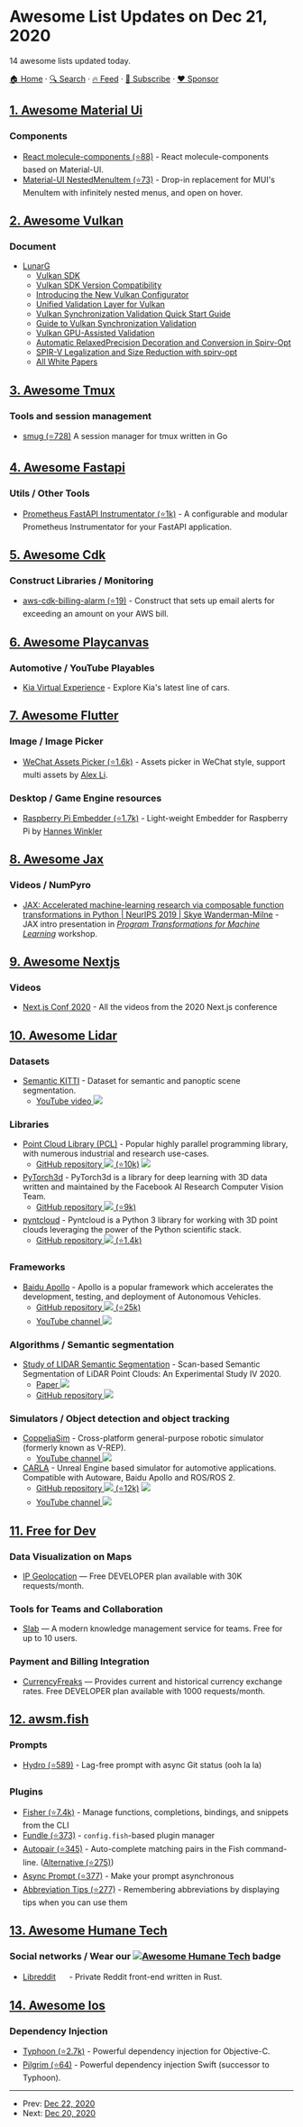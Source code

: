 # Awesome List Updates on Dec 21, 2020

14 awesome lists updated today.

[🏠 Home](/README.md) · [🔍 Search](https://www.trackawesomelist.com/search/) · [🔥 Feed](https://www.trackawesomelist.com/rss.xml) · [📮 Subscribe](https://trackawesomelist.us17.list-manage.com/subscribe?u=d2f0117aa829c83a63ec63c2f&id=36a103854c) · [❤️  Sponsor](https://github.com/sponsors/theowenyoung)



## [1. Awesome Material Ui](/content/nadunindunil/awesome-material-ui/README.md)

### Components

*   [React molecule-components (⭐88)](https://github.com/alexandre-lelain/components-extra) - React molecule-components based on Material-UI.
*   [Material-UI NestedMenuItem (⭐73)](https://github.com/azmenak/material-ui-nested-menu-item) - Drop-in replacement for MUI's MenuItem with infinitely nested menus, and open on hover.

## [2. Awesome Vulkan](/content/vinjn/awesome-vulkan/README.md)

### Document

*   [LunarG](https://lunarg.com)
    *   [Vulkan SDK](https://vulkan.lunarg.com/)
    *   [Vulkan SDK Version Compatibility](https://www.lunarg.com/news-insights/white-papers/vulkan-sdk-version-compatibility/)
    *   [Introducing the New Vulkan Configurator](https://www.lunarg.com/news-insights/white-papers/vulkan-validation-layers/)
    *   [Unified Validation Layer for Vulkan](https://www.lunarg.com/news-insights/white-papers/unified-validation-layer-for-vulkan/)
    *   [Vulkan Synchronization Validation Quick Start Guide](https://www.lunarg.com/news-insights/white-papers/vulkan-synchronization-validation-quick-start-guide/)
    *   [Guide to Vulkan Synchronization Validation](https://www.lunarg.com/news-insights/white-papers/guide-to-vulkan-synchronization-validation/)
    *   [Vulkan GPU-Assisted Validation](https://www.lunarg.com/news-insights/white-papers/vulkan-gpu-assisted-validation/)
    *   [Automatic RelaxedPrecision Decoration and Conversion in Spirv-Opt](https://www.lunarg.com/news-insights/white-papers/automatic-relaxedprecision-decoration-and-conversion-in-spirv-opt/)
    *   [SPIR-V Legalization and Size Reduction with spirv-opt](https://www.lunarg.com/news-insights/white-papers/spir-v-legalization-and-size-reduction-with-spirv-opt/)
    *   [All White Papers](https://www.lunarg.com/vulkan-white-papers/)

## [3. Awesome Tmux](/content/rothgar/awesome-tmux/README.md)

### Tools and session management

*   [smug (⭐728)](https://github.com/ivaaaan/smug) A session manager for tmux written in Go

## [4. Awesome Fastapi](/content/mjhea0/awesome-fastapi/README.md)

### Utils / Other Tools

*   [Prometheus FastAPI Instrumentator (⭐1k)](https://github.com/trallnag/prometheus-fastapi-instrumentator) - A configurable and modular Prometheus Instrumentator for your FastAPI application.

## [5. Awesome Cdk](/content/kalaiser/awesome-cdk/README.md)

### Construct Libraries / Monitoring

*   [aws-cdk-billing-alarm (⭐19)](https://github.com/alvyn279/aws-cdk-billing-alarm) - Construct that sets up email alerts for exceeding an amount on your AWS bill.

## [6. Awesome Playcanvas](/content/playcanvas/awesome-playcanvas/README.md)

### Automotive / YouTube Playables

*   [Kia Virtual Experience](https://www.kiavirtualexperience.com/) - Explore Kia's latest line of cars.

## [7. Awesome Flutter](/content/Solido/awesome-flutter/README.md)

### Image / Image Picker

*   [WeChat Assets Picker (⭐1.6k)](https://github.com/fluttercandies/flutter_wechat_assets_picker) <!--stargazers:fluttercandies/flutter_wechat_assets_picker--> - Assets picker in WeChat style, support multi assets by [Alex Li](https://github.com/AlexV525).

### Desktop / Game Engine resources

*   [Raspberry Pi Embedder (⭐1.7k)](https://github.com/ardera/flutter-pi) <!--stargazers:ardera/flutter-pi--> - Light-weight Embedder for Raspberry Pi by [Hannes Winkler](https://github.com/ardera)

## [8. Awesome Jax](/content/n2cholas/awesome-jax/README.md)

### Videos / NumPyro

*   [JAX: Accelerated machine-learning research via composable function transformations in Python | NeurIPS 2019 | Skye Wanderman-Milne](https://slideslive.com/38923687/jax-accelerated-machinelearning-research-via-composable-function-transformations-in-python) - JAX intro presentation in [*Program Transformations for Machine Learning*](https://program-transformations.github.io) workshop.

## [9. Awesome Nextjs](/content/unicodeveloper/awesome-nextjs/README.md)

### Videos

*   [Next.js Conf 2020](https://www.youtube.com/playlist?list=PLBnKlKpPeagnT2Cmv4giCbosfrbKnuYTD) - All the videos from the 2020 Next.js conference

## [10. Awesome Lidar](/content/szenergy/awesome-lidar/README.md)

### Datasets

*   [Semantic KITTI](http://semantic-kitti.org/) - Dataset for semantic and panoptic scene segmentation.
    *   [YouTube video ![](https://img.shields.io/badge/youtube-red?style=flat-square\&logo=youtube)](https://www.youtube.com/watch?v=3qNOXvkpK4I)

### Libraries

*   [Point Cloud Library (PCL)](http://www.pointclouds.org/) - Popular highly parallel programming library, with numerous industrial and research use-cases.
    *   [GitHub repository ![](https://img.shields.io/badge/github-black?style=flat-square\&logo=github) (⭐10k)](https://github.com/PointCloudLibrary/pcl) ![](https://img.shields.io/badge/ROS-2-34aec5?style=flat-square\&logo=ros)
*   [PyTorch3d](https://pytorch3d.org/) - PyTorch3d is a library for deep learning with 3D data written and maintained by the Facebook AI Research Computer Vision Team.
    *   [GitHub repository ![](https://img.shields.io/badge/github-black?style=flat-square\&logo=github) (⭐9k)](https://github.com/facebookresearch/pytorch3d)
*   [pyntcloud](https://pyntcloud.readthedocs.io/en/latest/) - Pyntcloud is a Python 3 library for working with 3D point clouds leveraging the power of the Python scientific stack.
    *   [GitHub repository ![](https://img.shields.io/badge/github-black?style=flat-square\&logo=github) (⭐1.4k)](https://github.com/daavoo/pyntcloud)

### Frameworks

*   [Baidu Apollo](https://apollo.auto/) - Apollo is a popular framework which accelerates the development, testing, and deployment of Autonomous Vehicles.
    *   [GitHub repository ![](https://img.shields.io/badge/github-black?style=flat-square\&logo=github) (⭐25k)](https://github.com/ApolloAuto/apollo)
    *   [YouTube channel ![](https://img.shields.io/badge/youtube-red?style=flat-square\&logo=youtube)](https://www.youtube.com/c/ApolloAuto)

### Algorithms / Semantic segmentation

*   [Study of LIDAR Semantic Segmentation](https://larissa.triess.eu/scan-semseg/) - Scan-based Semantic Segmentation of LiDAR Point Clouds: An Experimental Study IV 2020.
    *   [Paper ![](https://img.shields.io/badge/paper-blue?style=flat-square\&logo=semanticscholar)](https://arxiv.org/abs/2004.11803)
    *   [GitHub repository ![](https://img.shields.io/badge/github-black?style=flat-square\&logo=github)](http://ltriess.github.io/scan-semseg)

### Simulators / Object detection and object tracking

*   [CoppeliaSim](https://www.coppeliarobotics.com/coppeliaSim) - Cross-platform general-purpose robotic simulator (formerly known as V-REP).
    *   [YouTube channel ![](https://img.shields.io/badge/youtube-red?style=flat-square\&logo=youtube)](https://www.youtube.com/user/VirtualRobotPlatform)
*   [CARLA](https://carla.org/) - Unreal Engine based simulator for automotive applications. Compatible with Autoware, Baidu Apollo and ROS/ROS 2.
    *   [GitHub repository ![](https://img.shields.io/badge/github-black?style=flat-square\&logo=github) (⭐12k)](https://github.com/carla-simulator/carla) ![](https://img.shields.io/badge/ROS-2-34aec5?style=flat-square\&logo=ros)
    *   [YouTube channel ![](https://img.shields.io/badge/youtube-red?style=flat-square\&logo=youtube)](https://www.youtube.com/channel/UC1llP9ekCwt8nEJzMJBQekg)

## [11. Free for Dev](/content/ripienaar/free-for-dev/README.md)

### Data Visualization on Maps

*   [IP Geolocation](https://ipgeolocation.io/) — Free DEVELOPER plan available with 30K requests/month.

### Tools for Teams and Collaboration

*   [Slab](https://slab.com/) — A modern knowledge management service for teams. Free for up to 10 users.

### Payment and Billing Integration

*   [CurrencyFreaks](https://currencyfreaks.com/) — Provides current and historical currency exchange rates. Free DEVELOPER plan available with 1000 requests/month.

## [12. awsm.fish](/content/jorgebucaran/awsm.fish/README.md)

### Prompts

*   [Hydro (⭐589)](https://github.com/jorgebucaran/hydro) - Lag-free prompt with async Git status (ooh la la)

### Plugins

*   [Fisher (⭐7.4k)](https://github.com/jorgebucaran/fisher) - Manage functions, completions, bindings, and snippets from the CLI
*   [Fundle (⭐373)](https://github.com/danhper/fundle) - `config.fish`-based plugin manager
*   [Autopair (⭐345)](https://github.com/jorgebucaran/autopair.fish) - Auto-complete matching pairs in the Fish command-line. ([Alternative (⭐275)](https://github.com/laughedelic/pisces))
*   [Async Prompt (⭐377)](https://github.com/acomagu/fish-async-prompt) - Make your prompt asynchronous
*   [Abbreviation Tips (⭐277)](https://github.com/Gazorby/fish-abbreviation-tips) - Remembering abbreviations by displaying tips when you can use them

## [13. Awesome Humane Tech](/content/humanetech-community/awesome-humane-tech/README.md)

### Social networks / Wear our   [![Awesome Humane Tech](https://raw.githubusercontent.com/humanetech-community/awesome-humane-tech/main/humane-tech-badge.svg?sanitize=true)](https://github.com/humanetech-community/awesome-humane-tech)   badge

*   [Libreddit](https://libredd.it) [<img src="https://raw.githubusercontent.com/humanetech-community/awesome-humane-tech/main/logo/github.svg?sanitize=true" width="16"/>](https://github.com/spikecodes/libreddit) - Private Reddit front-end written in Rust.

## [14. Awesome Ios](/content/vsouza/awesome-ios/README.md)

### Dependency Injection

*   [Typhoon (⭐2.7k)](https://github.com/appsquickly/Typhoon) - Powerful dependency injection for Objective-C.
*   [Pilgrim (⭐64)](https://github.com/appsquickly/pilgrim) - Powerful dependency injection Swift (successor to Typhoon).

---

- Prev: [Dec 22, 2020](/content/2020/12/22/README.md)
- Next: [Dec 20, 2020](/content/2020/12/20/README.md)